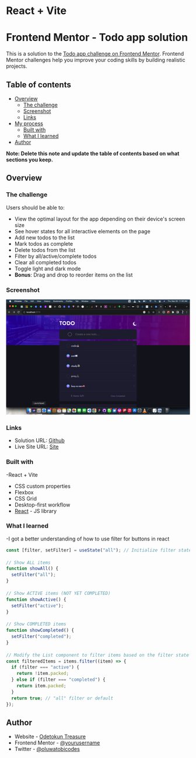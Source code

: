 # React + Vite

# Frontend Mentor - Todo app solution

This is a solution to the [Todo app challenge on Frontend Mentor](https://www.frontendmentor.io/challenges/todo-app-Su1_KokOW). Frontend Mentor challenges help you improve your coding skills by building realistic projects.

## Table of contents

- [Overview](#overview)
  - [The challenge](#the-challenge)
  - [Screenshot](#screenshot)
  - [Links](#links)
- [My process](#my-process)
  - [Built with](#built-with)
  - [What I learned](#what-i-learned)
- [Author](#author)

**Note: Delete this note and update the table of contents based on what sections you keep.**

## Overview

### The challenge

Users should be able to:

- View the optimal layout for the app depending on their device's screen size
- See hover states for all interactive elements on the page
- Add new todos to the list
- Mark todos as complete
- Delete todos from the list
- Filter by all/active/complete todos
- Clear all completed todos
- Toggle light and dark mode
- **Bonus**: Drag and drop to reorder items on the list

### Screenshot

![](./public/Screen%20Shot%202023-09-28%20at%2011.30.21%20AM.png)

### Links

- Solution URL: [Github ](https://github.com/Oluwatobiiiiii/To-do-App)
- Live Site URL: [Site](https://to-do-app-ochre-nine.vercel.app/)

### Built with

-React + Vite

- CSS custom properties
- Flexbox
- CSS Grid
- Desktop-first workflow
- [React](https://reactjs.org/) - JS library

### What I learned

-I got a better understanding of how to use filter for buttons in react

```js
const [filter, setFilter] = useState("all"); // Initialize filter state with "all"

// Show ALL items
function showAll() {
  setFilter("all");
}

// Show ACTIVE items (NOT YET COMPLETED)
function showActive() {
  setFilter("active");
}

// Show COMPLETED items
function showCompleted() {
  setFilter("completed");
}

// Modify the List component to filter items based on the filter state
const filteredItems = items.filter((item) => {
  if (filter === "active") {
    return !item.packed;
  } else if (filter === "completed") {
    return item.packed;
  }
  return true; // "all" filter or default
});
```

## Author

- Website - [Odetokun Treasure](https://linktr.ee/codingninja)
- Frontend Mentor - [@yourusername](https://www.frontendmentor.io/profile/@Oluwatobiiiiii)
- Twitter - [@oluwatobicodes](https://www.twitter.com/oluwatobicodes)
